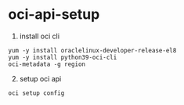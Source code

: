 # oci-api-setup

1) install oci cli
```
yum -y install oraclelinux-developer-release-el8
yum -y install python39-oci-cli
oci-metadata -g region
```

2) setup oci api
```
oci setup config
```
